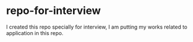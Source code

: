 # repo-for-interview
I created this repo specially for interview, I am putting my works related to application in this repo.

